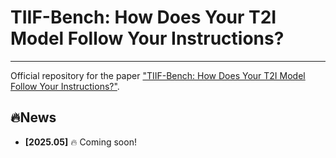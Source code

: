 # TIIF-Bench: How Does Your T2I Model Follow Your Instructions?
---
Official repository for the paper ["TIIF-Bench: How Does Your T2I Model Follow Your Instructions?"](https://github.com/A113N-W3I/TIIF-Bench).

## 🔥News
- **[2025.05]** 🔥 Coming soon!